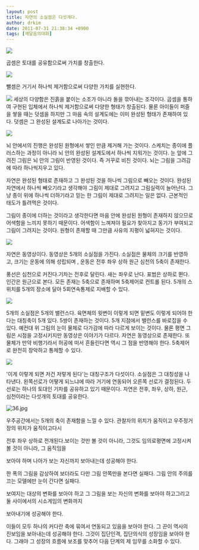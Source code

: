 ```yaml
---
layout: post
title: 자연의 소실점은 다섯개다.
author: drkim
date: 2011-07-31 21:38:34 +0900
tags: [깨달음의대화]
---
```

 ![](/files/attach/images/198/740/184/29.JPG)



곱셈은 토대를 공유함으로써 가치를 창출한다.





 ![](/files/attach/images/198/740/184/28.JPG)





뺄셈은 거기서 하나씩 제거함으로써 다양한 가치를 실현한다.





 ![](/files/attach/images/198/740/184/30.JPG)
  세상의 다양함은 진흙을 붙이는 소조가 아니라 돌을 깎아내는 조각이다. 곱셈을 통하여 구현된 입체에서 하나씩 제거함으로써 다양한 형태가 창출된다. 물론 아이들이 퍼즐을 쌓을 때는 덧셈을 하지만 그 마음 속의 설계도에는 이미 완성된 형태가 존재하여 있다. 덧셈은 그 완성된 설계도로 나아가는 것이다.






 ![](/files/attach/images/198/740/184/32.jpg)

뇌 안에서의 진행은 완성된 원형에서 쌓인 만큼 제거해 가는 것이다. 스케치는 종이에 플러스하는 과정이 아니라 뇌 안의 완성된 설계도에서 하나씩 지워가는 것이다. 눈 앞에 그려진 그림은 뇌 안의 그림이 반영된 것이다. 즉 거꾸로 비친 것이다. 뇌는 그림을 그려감에 따라 하나씩지우고 있다. 



자연은 완성된 형태로 존재하고 그 완성된 것을 하나씩 그림으로 빼오는 것이다. 완성된 자연에서 하나씩 빼오기라고 생각해야 그림이 제대로 그려지고 그림실력이 늘어난다. 그냥 종이 위에 하나씩 더하기라고 믿는 한 그림이 제대로 그려지는 일은 없다. 근본적인 태도가 틀려먹은 것이다. 

그림이 종이에 더하는 것이라고 생각한다면 마음 안에 완성된 원형이 존재하지 않으므로 어색함을 느끼지 못하기 때문이다. 어색함이 느껴져야 필요가 찾아지고 동기가 부여되고 그림이 그려지는 것이다. 원형이 존재할 때 그만큼 사유의 지평이 넓혀지는 것이다. 















 ![](/files/attach/images/198/740/184/31.JPG)



자연은 동영상이다. 동영상은 5개의 소실점을 가진다. 소실점은 물체의 크기를 반영하고, 크기는 운동에 의해 성립되며 , 운동은 전후 좌우 상하 원근 심천의 5축이 존재한다. 



풍선은 심천으로 커진다.기차는 전후로 달린다. 새는 좌우로 난다. 표범은 상하로 뛴다. 인간은 원근으로 본다. 모든 존재는 5축으로 존재하며 5축제어로 컨트롤 된다. 5개의 스위치를 5개의 장소에 달아 5회연속통제로 지배할 수 있다.



 ![](/files/attach/images/198/740/184/34.jpg)



5개의 소실점은 5개의 밸런스다. 육면체의 윗변이 이렇게 되면 밑변도 이렇게 되어야 한다는 대칭축이 5개 있다. 5쌍이 존재하는 것이다. 5개 지점에서 밸런스를 바로잡을 수 있다. 예컨대 위 그림의 눈이 물체로 다가감에 따라 다르게 보이는 것이다. 물론 평면 그림은 시점을 고정시키지만 동영상은 이야기가 다르다. 자연은 동영상으로 존재한다. 또 물체가 만약 비행기라서 허공에 떠서 흔들린다면 역시 그 점을 반영해야 한다. 5축제어로 완전히 장악하고 통제할 수 있다.



 ![](/files/attach/images/198/740/184/35.JPG)



'이게 이렇게 되면 저건 저렇게 된다'는 대칭구조가 다섯이다. 소실점은 그 대칭성을 나타낸다. 왼쪽선로가 어떻게 되느냐에 따라 거기에 연동되어 오른쪽 선로가 결정된다. 두 선로는 하나의 토대인 기차를 공유하고 있기 때문이다. 자연은 전후, 좌우, 상하, 원근, 심천이라는 다섯개의 토대를 공유한다.



  ![36.jpg](files/attach/images/198/740/184/36.jpg)

우주공간에서는 5개의 축이 존재함을 느낄 수 있다. 관찰자의 위치가 움직이고 우주정거장의 위치가 움직이고다시 

전후 좌우 상하로 전개된다.보이는 것만 볼 것이 아니라, 그것도 임의로평면에 고정시켜 볼 것이 아니라, 그 움직임을 

보아야 하며 나아가 보는 자신까지 보아내는데 성공해야 한다.



한 폭의 그림을 감상하여 보더라도 다만 그림 안쪽만을 본다면 실패다. 그림 안의 주의를 끄는 모델에만 눈이 간다면 실패다. 

보여지는 대상의 변화를 보아야 하고 그 그림을 보는 자신의 변화를 보아야 하고그리고 둘 사이에서의 시소게임의 변화까지 

보아내기에 성공해야 한다. 






  이들이 모두 하나의 커다란 축에 묶여서 연동되고 있음을 보아야 한다. 그 끈이 역사의 진보임을 보아내는데 성공해야 한다. 그것이 집단인격, 집단의식의 성장임을 보아야 한다. 그래야 그 성장의 흐름에 보조를 맞추어 다음 단계의 제 임무를 소화할 수 있다.
